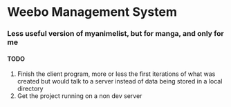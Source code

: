 # Weebo Management System
### Less useful version of myanimelist, but for manga, and only for me


#### TODO

1. Finish the client program, more or less the first iterations of what was created but would talk to a server instead of data being stored in a local directory
2. Get the project running on a non dev server
